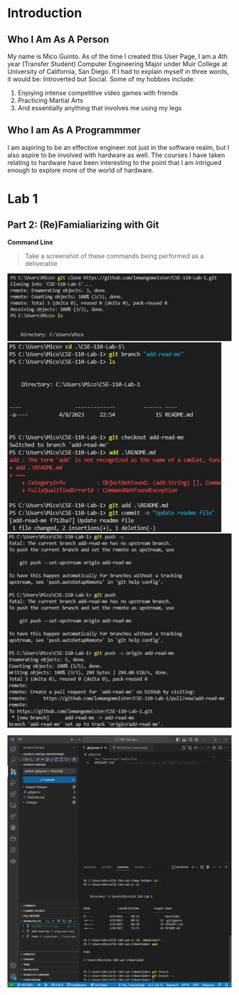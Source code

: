 # Introduction
## Who I Am As A Person
My name is Mico Guinto. As of the time I created this User Page, I am a 4th year (Transfer Student) Computer Engineering Major under Muir College at University of California, San Diego. If I had to explain myself in three words, it would be: Introverted but Social. Some of my hobbies include:
<ol>
    <li>Enjoying intense competitive video games with friends</li>
    <li>Practicing Martial Arts</li>
    <li>And essentially anything that involves me using my legs</li>
</ol>

## Who I am As A Programmmer
I am aspiring to be an effective engineer not just in the software realm, but I also aspire to be involved with hardware as well. The courses I have taken relating to hardware have been interesting to the point that I am intrigued enough to explore more of the world of hardware.
# Lab 1
## Part 2: (Re)Famialiarizing with Git 
**Command Line**
> Take a screenshot of these commands being performed as a deliverable 

![image](image.png)
![image2](image2.png)
![image3](image3.png)


![image4](image4.png)
